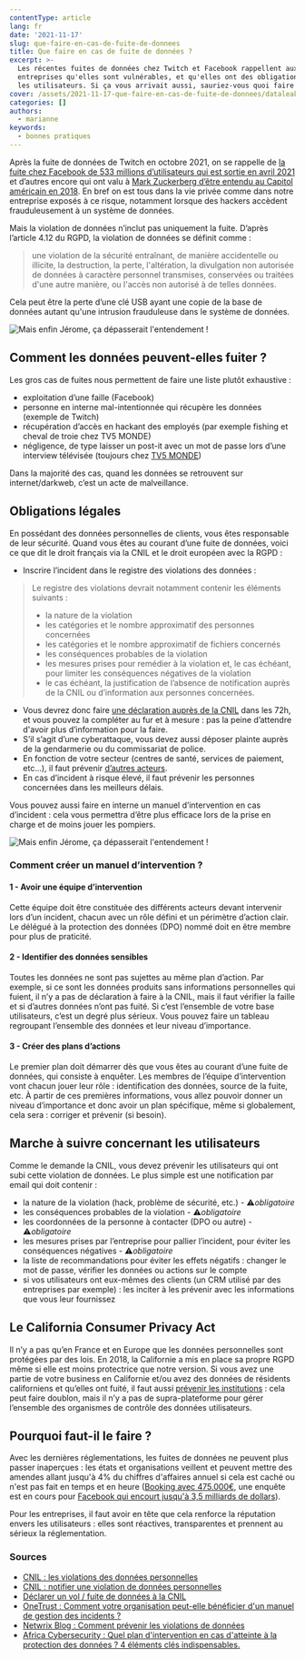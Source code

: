 ```yaml
---
contentType: article
lang: fr
date: '2021-11-17'
slug: que-faire-en-cas-de-fuite-de-donnees
title: Que faire en cas de fuite de données ?
excerpt: >-
  Les récentes fuites de données chez Twitch et Facebook rappellent aux
  entreprises qu'elles sont vulnérables, et qu'elles ont des obligations envers
  les utilisateurs. Si ça vous arrivait aussi, sauriez-vous quoi faire ?
cover: /assets/2021-11-17-que-faire-en-cas-de-fuite-de-donnees/dataleak.png
categories: []
authors:
  - marianne
keywords:
  - bonnes pratiques
---
```


Après la fuite de données de Twitch en octobre 2021, on se rappelle de [la fuite chez Facebook de 533 millions d’utilisateurs qui est sortie en avril 2021](https://www.francetvinfo.fr/internet/reseaux-sociaux/facebook/facebook-cinq-questions-sur-la-fuite-de-donnees-de-533-millions-d-utilisateurs-a-travers-le-monde_4362885.html) et d’autres encore qui ont valu à [Mark Zuckerberg d’être entendu au Capitol américain en 2018](https://www.forbes.fr/business/facebook-mark-zuckerberg-au-capitol/). En bref on est tous dans la vie privée comme dans notre entreprise exposés à ce risque, notamment lorsque des hackers accèdent frauduleusement à un système de données.

Mais la violation de données n’inclut pas uniquement la fuite. D’après l’article 4.12 du RGPD, la violation de données se définit comme :

> une violation de la sécurité entraînant, de manière accidentelle ou
> illicite, la destruction, la perte, l'altération, la divulgation non
> autorisée de données à caractère personnel transmises, conservées ou
> traitées d'une autre manière, ou l'accès non autorisé à de telles
> données.

Cela peut être la perte d’une clé USB ayant une copie de la base de données autant qu'une intrusion frauduleuse dans le système de données.

![Mais enfin Jérome, ça dépasserait l'entendement !]({BASE_URL}/imgs/articles/2021-11-17-que-faire-en-cas-de-fuite-de-donnees/dataleak.png?width=300)

## Comment les données peuvent-elles fuiter ?
Les gros cas de fuites nous permettent de faire une liste plutôt exhaustive :
-   exploitation d’une faille (Facebook)
-   personne en interne mal-intentionnée qui récupère les données (exemple de Twitch)
-   récupération d’accès en hackant des employés (par exemple fishing et cheval de troie chez TV5 MONDE)
-   négligence, de type laisser un post-it avec un mot de passe lors d’une interview télévisée (toujours chez [TV5 MONDE](https://tvmag.lefigaro.fr/le-scan-tele/insolite/2015/04/10/28009-20150410ARTFIG00214-les-mots-de-passe-de-tv5-monde-devoiles-sur-france-2.php))

Dans la majorité des cas, quand les données se retrouvent sur internet/darkweb, c’est un acte de malveillance.

## Obligations légales
En possédant des données personnelles de clients, vous êtes responsable de leur sécurité.
Quand vous êtes au courant d’une fuite de données, voici ce que dit le droit français via la CNIL et le droit européen avec la RGPD :
-   Inscrire l’incident dans le registre des violations des données :
> Le registre des violations devrait notamment contenir les éléments
> suivants :
> -   la nature de la violation
> -   les catégories et le nombre approximatif des personnes concernées
> -   les catégories et le nombre approximatif de fichiers concernés
> -   les conséquences probables de la violation
> -   les mesures prises pour remédier à la violation et, le cas échéant, pour limiter les conséquences négatives de la violation
> -   le cas échéant, la justification de l’absence de notification auprès de la CNIL ou d’information aux personnes concernées.
-   Vous devrez donc faire [une déclaration auprès de la CNIL](https://notifications.cnil.fr/notifications/index) dans les 72h, et vous pouvez la compléter au fur et à mesure : pas la peine d’attendre d'avoir plus d’information pour la faire.
-   S’il s’agit d’une cyberattaque, vous devez aussi déposer plainte auprès de la gendarmerie ou du commissariat de police.
-   En fonction de votre secteur (centres de santé, services de paiement, etc…), il faut prévenir [d’autres acteurs](https://rgpd-brest.fr/vol-de-donneesl/).
-   En cas d’incident à risque élevé, il faut prévenir les personnes concernées dans les meilleurs délais.

Vous pouvez aussi faire en interne un manuel d’intervention en cas d’incident : cela vous permettra d’être plus efficace lors de la prise en charge et de moins jouer les pompiers.

![Mais enfin Jérome, ça dépasserait l'entendement !]({BASE_URL}/imgs/articles/2021-11-17-que-faire-en-cas-de-fuite-de-donnees/law_legal_terms.png?width=300)

### Comment créer un manuel d’intervention ?

#### 1 - Avoir une équipe d’intervention

Cette équipe doit être constituée des différents acteurs devant intervenir lors d’un incident, chacun avec un rôle défini et un périmètre d’action clair. Le délégué à la protection des données (DPO) nommé doit en être membre pour plus de praticité.

#### 2 - Identifier des données sensibles

Toutes les données ne sont pas sujettes au même plan d’action. Par exemple, si ce sont les données produits sans informations personnelles qui fuient, il n’y a pas de déclaration à faire à la CNIL, mais il faut vérifier la faille et si d’autres données n’ont pas fuité. Si c’est l’ensemble de votre base utilisateurs, c’est un degré plus sérieux. Vous pouvez faire un tableau regroupant l’ensemble des données et leur niveau d’importance.

#### 3 - Créer des plans d’actions

Le premier plan doit démarrer dès que vous êtes au courant d’une fuite de données, qui consiste à enquêter.
Les membres de l’équipe d’intervention vont chacun jouer leur rôle : identification des données, source de la fuite, etc.
À partir de ces premières informations, vous allez pouvoir donner un niveau d’importance et donc avoir un plan spécifique, même si globalement, cela sera : corriger et prévenir (si besoin).

## Marche à suivre concernant les utilisateurs

Comme le demande la CNIL, vous devez prévenir les utilisateurs qui ont subi cette violation de données. Le plus simple est une notification par email qui doit contenir :
-   la nature de la violation (hack, problème de sécurité, etc.) - ⚠️*obligatoire*
-   les conséquences probables de la violation - ⚠️*obligatoire*
-   les coordonnées de la personne à contacter (DPO ou autre) - ⚠️*obligatoire*
-   les mesures prises par l’entreprise pour pallier l’incident, pour éviter les conséquences négatives - ⚠️*obligatoire*
-   la liste de recommandations pour éviter les effets négatifs : changer le mot de passe, vérifier les données ou actions sur le compte
-   si vos utilisateurs ont eux-mêmes des clients (un CRM utilisé par des entreprises par exemple) : les inciter à les prévenir avec les informations que vous leur fournissez

## Le California Consumer Privacy Act

Il n’y a pas qu’en France et en Europe que les données personnelles sont protégées par des lois. En 2018, la Californie a mis en place sa propre RGPD même si elle est moins protectrice que notre version.
Si vous avez une partie de votre business en Californie et/ou avez des données de résidents californiens et qu’elles ont fuité, il faut aussi [prévenir les institutions](https://oag.ca.gov/privacy/databreach/reporting) : cela peut faire doublon, mais il n’y a pas de supra-plateforme pour gérer l’ensemble des organismes de contrôle des données utilisateurs.

## Pourquoi faut-il le faire ?

Avec les dernières réglementations, les fuites de données ne peuvent plus passer inaperçues : les états et organisations veillent et peuvent mettre des amendes allant jusqu'à 4% du chiffres d'affaires annuel si cela est caché ou n'est pas fait en temps et en heure ([Booking avec 475.000€](https://www.capital.fr/entreprises-marches/booking-ecope-dune-lourde-amende-pour-une-fuite-de-donnees-1399050), une enquête est en cours pour [Facebook qui encourt jusqu'à 3,5 milliards de dollars](https://www.latribune.fr/technos-medias/internet/fuite-de-donnees-sur-facebook-negligence-des-utilisateurs-ou-faute-du-reseau-social-882469.html)).

Pour les entreprises, il faut avoir en tête que cela renforce la réputation envers les utilisateurs : elles sont réactives, transparentes et prennent au sérieux la réglementation.

### Sources
- [CNIL : les violations des données personnelles](https://www.cnil.fr/fr/les-violations-de-donnees-personnelles)
- [CNIL : notifier une violation de données personnelles](https://www.cnil.fr/fr/notifier-une-violation-de-donnees-personnelles)
- [Déclarer un vol / fuite de données à la CNIL](https://rgpd-brest.fr/vol-de-donneesl/)
- [OneTrust : Comment votre organisation peut-elle bénéficier d'un manuel de gestion des incidents ?](https://www.onetrust.fr/blog/creer-un-manuel-de-gestion-des-incidents/)
- [Netwrix Blog : Comment prévenir les violations de données](https://blog.netwrix.fr/2020/02/25/comment-prevenir-les-violations-de-donnees/)
- [Africa Cybersecurity : Quel plan d'intervention en cas d'atteinte à la protection des données ? 4 éléments clés indispensables.](https://cybersecuritymag.africa/quel-plan-dintervention-en-cas-datteinte-la-protection-des-donnees)
